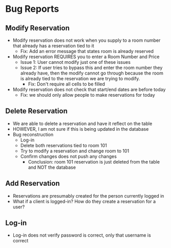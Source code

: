 # Bug Reports

Modify Reservation
------------------

* Modify reservation does not work when you supply to a room number that already
  has a reservation tied to it
    * Fix: Add an error message that states room is already reserved
* Modify reservation REQUIRES you to enter a Room Number and Price
    * Issue 1: User cannot modify just one of these issues
    * Issue 2: If user tries to bypass this and enter the room number they
      already have, then the modify cannot go through because the room
      is already tied to the reservation we are trying to modify.
        * Fix: Don't require all cells to be filled
* Modify reservation does not check that start/end dates are before today
    * Fix: we should only allow people to make reservations for today


Delete Reservation
------------------

* We are able to delete a reservation and have it reflect on the table
* HOWEVER, I am not sure if this is being updated in the database
* Bug reconstruction
    * Log-in
    * Delete both reservations tied to room 101
    * Try to modify a reservation and change room to 101
    * Confirm changes does not push any changes
        * Conclusion: room 101 reservation is just deleted from the table
          and NOT the database


Add Reservation
---------------

* Reservations are presumably created for the person currently logged in
* What if a client is logged-in? How do they create a reservation for a user?


Log-in
------

* Log-in does not verify password is correct, only that username is correct
